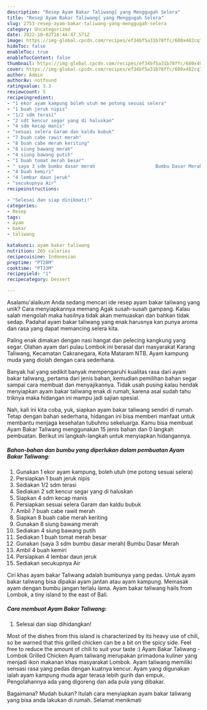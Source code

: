 ```yaml
---
description: "Resep Ayam Bakar Taliwang{ yang Menggugah Selera"
title: "Resep Ayam Bakar Taliwang{ yang Menggugah Selera"
slug: 2753-resep-ayam-bakar-taliwang-yang-menggugah-selera
category: Uncategorized
date: 2022-10-02T16:44:47.571Z
image: https://img-global.cpcdn.com/recipes/ef34bf5a31b78ffc/680x482cq70/ayam-bakar-taliwang-foto-resep-utama.jpg
hideToc: false
enableToc: true
enableTocContent: false
thumbnail: https://img-global.cpcdn.com/recipes/ef34bf5a31b78ffc/680x482cq70/ayam-bakar-taliwang-foto-resep-utama.jpg
cover: https://img-global.cpcdn.com/recipes/ef34bf5a31b78ffc/680x482cq70/ayam-bakar-taliwang-foto-resep-utama.jpg
author: Admin
authorAv: notfound
ratingvalue: 3.3
reviewcount: 5
recipeingredient:
- "1 ekor ayam kampung boleh utuh me potong sesuai selera"
- "1 buah jeruk nipis"
- "1/2 sdm terasi"
- "2 sdt kencur segar yang di haluskan"
- "4 sdm kecap manis"
- "sesuai selera Garam dan kaldu bubuk"
- "7 buah cabe rawit merah"
- "8 buah cabe merah keriting"
- "8 siung bawang merah"
- "4 siung bawang putih"
- "1 buah tomat merah besar"
- " saya 3 sdm bumbu dasar merah                      Bumbu Dasar Merah"
- "4 buah kemiri"
- "4 lembar daun jeruk"
- "secukupnya Air"
recipeinstructions:

- "Selesai dan siap dinikmati!"
categories:
- Resep
tags:
- ayam
- bakar
- taliwang

katakunci: ayam bakar taliwang 
nutrition: 265 calories
recipecuisine: Indonesian
preptime: "PT28M"
cooktime: "PT33M"
recipeyield: "1"
recipecategory: Dessert

---
```



Asalamu'alaikum Anda sedang mencari ide resep ayam bakar taliwang yang unik? Cara menyiapkannya memang Agak susah-susah gampang. Kalau salah mengolah maka hasilnya tidak akan memuaskan dan bahkan tidak sedap. Padahal ayam bakar taliwang yang enak harusnya kan punya aroma dan rasa yang dapat memancing selera kita.


Paling enak dimakan dengan nasi hangat dan pelecing kangkung yang segar. Olahan ayam dari pulau Lombok ini berasal dari masyarakat Karang Taliwang, Kecamatan Cakranegara, Kota Mataram NTB. Ayam kampung muda yang diolah dengan cara sederhana.

Banyak hal yang sedikit banyak mempengaruhi kualitas rasa dari ayam bakar taliwang, pertama dari jenis bahan, kemudian pemilihan bahan segar sampai cara membuat dan menyajikannya. Tidak usah pusing kalau hendak menyiapkan ayam bakar taliwang enak di rumah, karena asal sudah tahu triknya maka hidangan ini mampu jadi sajian spesial.


Nah, kali ini kita coba, yuk, siapkan ayam bakar taliwang sendiri di rumah. Tetap dengan bahan sederhana, hidangan ini bisa memberi manfaat untuk membantu menjaga kesehatan tubuhmu sekeluarga. Kamu bisa membuat Ayam Bakar Taliwang menggunakan 15 jenis bahan dan 0 langkah pembuatan. Berikut ini langkah-langkah untuk menyiapkan hidangannya.

<!--inarticleads1-->

##### Bahan-bahan dan bumbu yang diperlukan dalam pembuatan Ayam Bakar Taliwang:

1. Gunakan 1 ekor ayam kampung, boleh utuh (me potong sesuai selera)
1. Persiapkan 1 buah jeruk nipis
1. Sediakan 1/2 sdm terasi
1. Sediakan 2 sdt kencur segar yang di haluskan
1. Siapkan 4 sdm kecap manis
1. Persiapkan sesuai selera Garam dan kaldu bubuk
1. Ambil 7 buah cabe rawit merah
1. Siapkan 8 buah cabe merah keriting
1. Gunakan 8 siung bawang merah
1. Sediakan 4 siung bawang putih
1. Sediakan 1 buah tomat merah besar
1. Gunakan  (saya 3 sdm bumbu dasar merah)                      Bumbu Dasar Merah
1. Ambil 4 buah kemiri
1. Persiapkan 4 lembar daun jeruk
1. Sediakan secukupnya Air


Ciri khas ayam bakar Taliwang adalah bumbunya yang pedas. Untuk ayam bakar taliwang bisa dipakai ayam jantan atau ayam kampung. Memasak ayam dengan bumbu jangan terlalu lama. Ayam bakar taliwang hails from Lombok, a tiny island to the east of Bali. 

<!--inarticleads2-->

##### Cara membuat Ayam Bakar Taliwang:


1. Selesai dan siap dihidangkan!

Most of the dishes from this island is characterized by its heavy use of chili, so be warned that this grilled chicken can be a bit on the spicy side. Feel free to reduce the amount of chili to suit your taste :) Ayam Bakar Taliwang - Lombok Grilled Chicken Ayam taliwang merupakan primadona kuliner yang menjadi ikon makanan khas masyarakat Lombok. Ayam taliwang memiliki sensasi rasa yang pedas dengan kuatnya kencur. Ayam yang digunakan ialah ayam kampung muda agar terasa lebih gurih dan empuk. Pengolahannya ada yang digoreng dan ada pula yang dibakar. 

Bagaimana? Mudah bukan? Itulah cara menyiapkan ayam bakar taliwang yang bisa anda lakukan di rumah. Selamat menikmati

